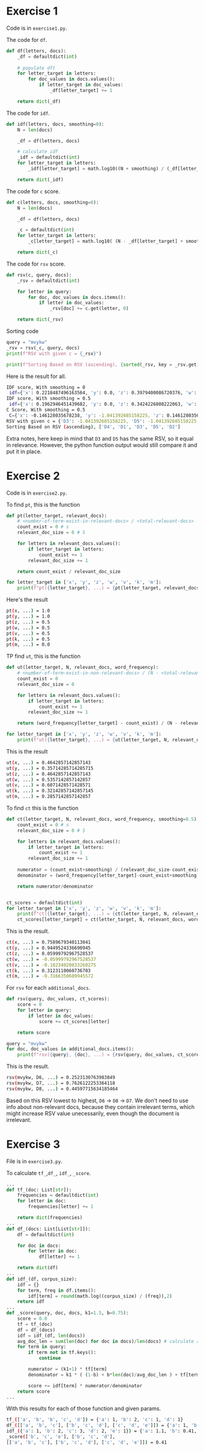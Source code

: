 # Exercise 1
Code is in `exercise1.py`.

The code for `df`.
```python
def df(letters, docs):
    _df = defaultdict(int)
    
    # populate dft
    for letter_target in letters:
        for doc_values in docs.values():
            if letter_target in doc_values:
                _df[letter_target] += 1

    return dict(_df)
```

The code for `idf`.

```python
def idf(letters, docs, smoothing=0):
    N = len(docs)

    _df = df(letters, docs)

    # calculate idf
    _idf = defaultdict(int)
    for letter_target in letters:
        _idf[letter_target] = math.log10((N + smoothing) / (_df[letter_target] + smoothing))

    return dict(_idf)

```

The code for `c` score.
```python
def c(letters, docs, smoothing=0):
    N = len(docs)

    _df = df(letters, docs)

    _c = defaultdict(int)
    for letter_target in letters:
        _c[letter_target] = math.log10( (N - _df[letter_target] + smoothing) / (_df[letter_target] + smoothing) )

    return dict(_c)

```

The code for `rsv` score.
```python
def rsv(c, query, docs):
    _rsv = defaultdict(int)

    for letter in query:
        for doc, doc_values in docs.items():
            if letter in doc_values:
                _rsv[doc] += c.get(letter, 0)

    return dict(_rsv)

```

Sorting code
```python
query = "mvykw"
_rsv = rsv(_c, query, docs)
print(f"RSV with given c = {_rsv}")

print(f"Sorting Based on RSV (ascending), {sorted(_rsv, key = _rsv.get)}")
```

Here is the result for all.
```bash
IDF score, With smoothing = 0 
 idf={'x': 0.2218487496163564, 'y': 0.0, 'z': 0.3979400086720376, 'w': 0.2218487496163564, 'v': 0.2218487496163564, 'k': 0.6989700043360189, 'm': 0.3979400086720376}
IDF score, With smoothing = 0.5 
 idf={'x': 0.1962946451439682, 'y': 0.0, 'z': 0.3424226808222063, 'w': 0.1962946451439682, 'v': 0.1962946451439682, 'k': 0.5642714304385625, 'm': 0.3424226808222063}
C Score, With smoothing = 0.5 
 C={'x': -0.146128035678238, 'y': -1.041392685158225, 'z': 0.146128035678238, 'w': -0.146128035678238, 'v': -0.146128035678238, 'k': 0.47712125471966244, 'm': 0.146128035678238}
RSV with given c = {'D3': -1.041392685158225, 'D5': -1.041392685158225, 'D2': -0.7103994661168005, 'D4': -1.3336487565147008, 'D1': -1.1875207208364629}
Sorting Based on RSV (ascending), ['D4', 'D1', 'D3', 'D5', 'D2']
```

Extra notes, here keep in mind that `D3` and `D5` has the same RSV, so it equal in relevance. However, the python function output would still compare it and put it in place.

# Exercise 2
Code is in `exercise2.py`.

To find `pt`, this is the function
```python
def pt(letter_target, relevant_docs):
    # <number-of-term-exist-in-relevant-docs> / <total-relevant-docs>
    count_exist = 0 # s
    relevant_doc_size = 0 # S

    for letters in relevant_docs.values():
        if letter_target in letters:
            count_exist += 1
        relevant_doc_size += 1

    return count_exist / relevant_doc_size

for letter_target in ['x', 'y', 'z', 'w', 'v', 'k', 'm']:
    print(f"pt({letter_target}, ...) = {pt(letter_target, relevant_docs)}")
```

Here's the result
```bash
pt(x, ...) = 1.0
pt(y, ...) = 1.0
pt(z, ...) = 0.5
pt(w, ...) = 0.5
pt(v, ...) = 0.5
pt(k, ...) = 0.5
pt(m, ...) = 0.0
```

TP find `ut`, this is the function
```python
def ut(letter_target, N, relevant_docs, word_frequency):
    # <number-of-term-exist-in-non-relevant-docs> / (N - <total-relevant-docs>)
    count_exist = 0
    relevant_doc_size = 0

    for letters in relevant_docs.values():
        if letter_target in letters:
            count_exist += 1
        relevant_doc_size += 1

    return (word_frequency[letter_target] - count_exist) / (N - relevant_doc_size)        

for letter_target in ['x', 'y', 'z', 'w', 'v', 'k', 'm']:
    print(f"ut({letter_target}, ...) = {ut(letter_target, N, relevant_docs, word_frequency)}")
```

This is the result
```bash
ut(x, ...) = 0.4642857142857143
ut(y, ...) = 0.35714285714285715
ut(z, ...) = 0.4642857142857143
ut(w, ...) = 0.5357142857142857
ut(v, ...) = 0.6071428571428571
ut(k, ...) = 0.32142857142857145
ut(m, ...) = 0.2857142857142857
```

To find `ct` this is the function
```python
def ct(letter_target, N, relevant_docs, word_frequency, smoothing=0.5):
    count_exist = 0 # s
    relevant_doc_size = 0 # S

    for letters in relevant_docs.values():
        if letter_target in letters:
            count_exist += 1
        relevant_doc_size += 1
    
    numerator = (count_exist+smoothing) / (relevant_doc_size-count_exist+smoothing)
    denominator = (word_frequency[letter_target]-count_exist+smoothing) / (N-word_frequency[letter_target]-relevant_doc_size+count_exist+smoothing)

    return numerator/denominator


ct_scores = defaultdict(int)
for letter_target in ['x', 'y', 'z', 'w', 'v', 'k', 'm']:
    print(f"ct({letter_target}, ...) = {ct(letter_target, N, relevant_docs, word_frequency)}")
    ct_scores[letter_target] = ct(letter_target, N, relevant_docs, word_frequency)
```

This is the result.
```bash
ct(x, ...) = 0.7589679340113041
ct(y, ...) = 0.9449524336690945
ct(z, ...) = 0.05999792967528537
ct(w, ...) = -0.05999792967528537
ct(v, ...) = -0.18234020833268275
ct(k, ...) = 0.3123110060736703
ct(m, ...) = -0.3166350689945572
```

For `rsv` for each `additional_docs`.
```python
def rsv(query, doc_values, ct_scores):
    score = 0
    for letter in query:
        if letter in doc_values:
            score += ct_scores[letter]

    return score

query = "mvykw"
for doc, doc_values in additional_docs.items():
    print(f"rsv({query}, {doc}, ...) = {rsv(query, doc_values, ct_scores)}")
```

This is the result.
```bash
rsv(mvykw, D6, ...) = 0.2523130763983849
rsv(mvykw, D7, ...) = 0.7626122253364118
rsv(mvykw, D8, ...) = 0.44597715634185464
```

Based on this RSV lowest to highest, `D6` &rarr; `D8` &rarr; `D7`. We don't need to use info about non-relevant docs, because they contain irrelevant terms, which might increase RSV value unecessarily, even though the document is irrelevant.

# Exercise 3
File is in `exercise3.py`.

To calculate `tf_`,`df_`, `idf_`, `_score`.
```python
...
def tf_(doc: List[str]):
    frequencies = defaultdict(int)
    for letter in doc:
        frequencies[letter] += 1

    return dict(frequencies)
...
def df_(docs: List[List[str]]):
    df = defaultdict(int)

    for doc in docs:
        for letter in doc:
            df[letter] += 1

    return dict(df)
...
def idf_(df, corpus_size):
    idf = {}
    for term, freq in df.items():
        idf[term] = round(math.log((corpus_size) / (freq)),2)
    return idf
...
def _score(query, doc, docs, k1=1.5, b=0.75):
    score = 0.0
    tf = tf_(doc)
    df = df_(docs)
    idf = idf_(df, len(docs))
    avg_doc_len = sum(len(doc) for doc in docs)/len(docs) # calculate average document length
    for term in query:
        if term not in tf.keys():
            continue

        numerator = (k1+1) * tf[term]
        denominator = k1 * ( (1-b) + b*len(doc)/avg_doc_len ) + tf[term]

        score += idf[term] * numerator/denominator
    return score
...
```

With this results for each of those function and given params.
```bash
tf_(['a', 'b', 'b', 'c', 'd']) = {'a': 1, 'b': 2, 'c': 1, 'd': 1}
df_([['a', 'b', 'c'], ['b', 'c', 'd'], ['c', 'd', 'e']]) = {'a': 1, 'b': 2, 'c': 3, 'd': 2, 'e': 1}
idf_({'a': 1, 'b': 2, 'c': 3, 'd': 2, 'e': 1}) = {'a': 1.1, 'b': 0.41, 'c': 0.0, 'd': 0.41, 'e': 1.1}
_score(['b', 'c', 'e'], ['b', 'c', 'd'],
[['a', 'b', 'c'], ['b', 'c', 'd'], ['c', 'd', 'e']]) = 0.41
```